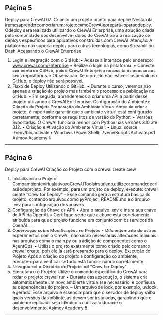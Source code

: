 ## Página 5

Deploy para CrewAI
02. Criando um projeto pronto para deploy
Nestaaula, iremosaprendercomocriarumprojetocomoCrewAIeprepará‑loparaodeploy. Odeploy
será realizado utilizando o CrewAI Enterprise, uma solução criada pela comunidade dos desenvolve‑
dores do CrewAI para a realização de deploys específicos para aplicativos construídos com CrewAI.
Atenção: A plataforma não suporta deploy para outras tecnologias, como Streamlit ou Dash.
Acessando o CrewAI Enterprise
1. Login e Integração com o GitHub:
• Acesse a interface pelo endereço: www.crewai.com/enterprise
• Realize o login na plataforma.
• Conecte sua conta do GitHub, pois o CrewAI Enterprise necessita de acesso aos seus
repositórios.
• Observação: Se o projeto não estiver hospedado no GitHub, o deploy não será possível.
2. Fluxo de Deploy Utilizando o GitHub:
• Durante o curso, veremos não apenas a criação do projeto mas também o processo de
publicação no GitHub.
• Em seguida, aprenderemos a criar uma API a partir desse projeto utilizando o CrewAI En‑
terprise.
Configuração do Ambiente e Criação do Projeto
Preparação do Ambiente Virtual
Antes de criar o projeto, é importante garantir que o ambiente virtual está configurado corretamente,
conforme os requisitos de versão do Python:
• Versões Suportadas: O CrewAI funciona melhor com Python nas versões 3.10 até 3.12.
• Criação e Ativação do Ambiente Virtual:
• Linux:
source ./venv/bin/activate
• Windows (PowerShell):
.\venv\Scripts\Activate.ps1
Asimov Academy
4


---
## Página 6

Deploy para CrewAI
Criação do Projeto com o crewai create crew
1. Inicializando o Projeto:
ComoambientevirtualativoeoCrewAIToolsinstalado,utilizeocomandodecriaçãodeprojeto.
Por exemplo, para um projeto de deploy, execute:
crewai create "Crew for Deploy"
• Esse comando gera a estrutura básica do projeto, contendo arquivos como pyProject,
README.md e o arquivo .env para configuração de variáveis.
2. Configuração da Chave de API:
• Abra o arquivo .env e insira sua chave de API da OpenAI.
• Certifique‑se de que a chave está corretamente atribuída para que o projeto funcione em
conjunto com os serviços da OpenAI.
3. Observação sobre Modificações no Projeto:
• Diferentemente de outros experimentos com o CrewAI, não serão necessárias alterações
manuais nos arquivos como o main.py ou a adição de componentes como o AgentOps.
• Utilize o projeto exatamente como criado pelo comando crewai create, pois ele já
está preparado para o deploy.
Execução do Projeto
Após a criação do projeto e configuração do ambiente, execute‑o para verificar se tudo está funcio‑
nando corretamente:
1. Navegue até o Diretório do Projeto:
cd "Crew for Deploy"
2. Executando o Projeto:
Utilize o comando específico do CrewAI para rodar o projeto:
crewai run
• Durante essa execução, o sistema cria automaticamente um novo ambiente virtual (se
necessário) e configura as dependências do projeto.
– Um arquivo de lock, por exemplo, uv.lock, é gerado. Esse arquivo é essencial para que
o servidor de deploy saiba quais versões das bibliotecas devem ser instaladas, garantindo
que o ambiente replicado seja idêntico ao utilizado durante o desenvolvimento.
Asimov Academy
5


---